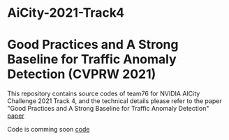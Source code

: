 # AiCity-2021-Track4
# Good Practices and A Strong Baseline for Traffic Anomaly Detection (CVPRW 2021)
This repository contains source codes of team76 for NVIDIA AICity Challenge
2021 Track 4, and the technical details please refer to the paper
"Good Practices and A Strong Baseline for Traffic Anomaly Detection" [paper](https://arxiv.org/abs/2105.03827)

Code is comming soon [code](https://github.com/Endeavour10020/AICity2021-Anomaly-Detection)
